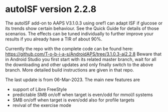# autoISF version 2.2.8
The autoISF add-on to AAPS V3.1.0.3 using oref1 can adapt ISF if glucose or its trends show certain behaviour. See the Quick Guide for details of those scenarios. The effects can be tuned individually to further improve your results if you already have a TIR of about 90%.

Currently the repo with the complete code can be found here: https://github.com/T-o-b-i-a-s/AndroidAPS/tree/3.1.0.3-ai2.2.8
Beware that in Android Studio you first start with its related master branch, wait for all the downloading and other updates and only finally switch to the above branch. More detailed build instructions are given in that repo.

The last update is from 06-Mar-2023. The main new features are
* support of Libre FreeStyle
* predictable SMB on/off when target is even/odd for mmol/l systems
* SMB on/off when target is even/odd also for profile targets
* revival of the exercise mode
